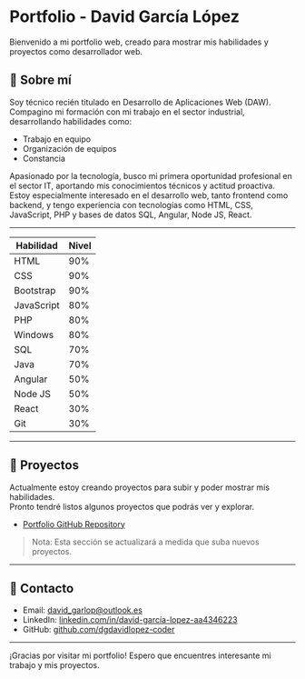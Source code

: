 # Portfolio - David García López

Bienvenido a mi portfolio web, creado para mostrar mis habilidades y proyectos como desarrollador web.

## 🔹 Sobre mí

Soy técnico recién titulado en Desarrollo de Aplicaciones Web (DAW). Compagino mi formación con mi trabajo en el sector industrial, desarrollando habilidades como:

- Trabajo en equipo
- Organización de equipos
- Constancia

Apasionado por la tecnología, busco mi primera oportunidad profesional en el sector IT, aportando mis conocimientos técnicos y actitud proactiva.  
Estoy especialmente interesado en el desarrollo web, tanto frontend como backend, y tengo experiencia con tecnologías como HTML, CSS, JavaScript, PHP y bases de datos SQL, Angular, Node JS, React.

---

| Habilidad     | Nivel |
|---------------|-------|
| HTML          | 90%   |
| CSS           | 90%   |
| Bootstrap     | 90%   |
| JavaScript    | 80%   |
| PHP           | 80%   |
| Windows       | 80%   |
| SQL           | 70%   |
| Java          | 70%   |
| Angular       | 50%   |
| Node JS       | 50%   |
| React         | 30%   |
| Git           | 30%   |

---

## 🚀 Proyectos

Actualmente estoy creando proyectos para subir y poder mostrar mis habilidades.  
Pronto tendré listos algunos proyectos que podrás ver y explorar.

- [Portfolio GitHub Repository](https://dgdavidlopez-coder.github.io/Portfolio/)  

> Nota: Esta sección se actualizará a medida que suba nuevos proyectos.

---

## 📧 Contacto

- Email: [david_garlop@outlook.es](mailto:david_garlop@outlook.es)  
- LinkedIn: [linkedin.com/in/david-garcía-lopez-aa4346223](https://www.linkedin.com/in/david-garcía-lopez-aa4346223)  
- GitHub: [github.com/dgdavidlopez-coder](https://dgdavidlopez-coder.github.io/Portfolio/)  

---

¡Gracias por visitar mi portfolio!
Espero que encuentres interesante mi trabajo y mis proyectos.
